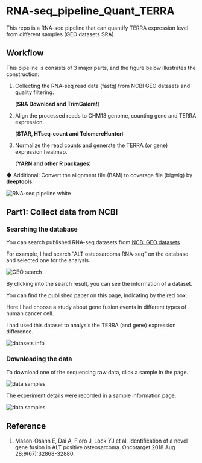 # RNA-seq_pipeline_Quant_TERRA
This repo is a RNA-seq pipeline that can quantify TERRA expression level from different samples (GEO datasets SRA).

## Workflow

This pipeline is consists of 3 major parts, and the figure below illustrates the construction:

1. Collecting the RNA-seq read data (fastq) from NCBI GEO datasets and quality filtering.

   (**SRA Download and TrimGalore!**)
   
2. Align the processed reads to CHM13 genome, counting gene and TERRA expression.

   (**STAR, HTseq-count and TelomereHunter**)

3. Normalize the read counts and generate the TERRA (or gene) expression heatmap.

   (**YARN and other R packages**)

◆ Additional: Convert the alignment file (BAM) to coverage file (bigwig) by **deeptools**.

![RNA-seq pipeline white](https://github.com/LAXY9887/RNA-seq_pipeline_Quant_TERRA/assets/109268110/69872114-15ac-49f2-9945-c6223f4ecb88 "workflow")

## Part1: Collect data from NCBI

### Searching the database

You can search published RNA-seq datasets from [NCBI GEO datasets](https://www.ncbi.nlm.nih.gov/gds)

For example, I had search "ALT osteosarcoma RNA-seq" on the database and selected one for the analysis.

![GEO search](https://github.com/LAXY9887/RNA-seq_pipeline_Quant_TERRA/assets/109268110/14867cd0-354a-4145-a0f6-559d7dbe9d64)

By clicking into the search result, you can see the information of a dataset.

You can find the published paper on this page, indicating by the red box.

Here I had choose a study about gene fusion events in different types of human cancer cell.

I had used this dataset to analysis the TERRA (and gene) expression difference. 

![datasets info](https://github.com/LAXY9887/RNA-seq_pipeline_Quant_TERRA/assets/109268110/5e940c90-c99a-44a6-b364-3add2fcede03)

### Downloading the data

To download one of the sequencing raw data, click a sample in the page.

![data samples](https://github.com/LAXY9887/RNA-seq_pipeline_Quant_TERRA/assets/109268110/599ff85d-14ba-4702-a502-2991807e4aef)

The experiment details were recorded in a sample information page.

![data samples](https://github.com/LAXY9887/RNA-seq_pipeline_Quant_TERRA/assets/109268110/10545f0b-1e9a-4b8d-977b-b370b90650d2)



## Reference

1. 	Mason-Osann E, Dai A, Floro J, Lock YJ et al. Identification of a novel gene fusion in ALT positive osteosarcoma. Oncotarget 2018 Aug 28;9(67):32868-32880.
